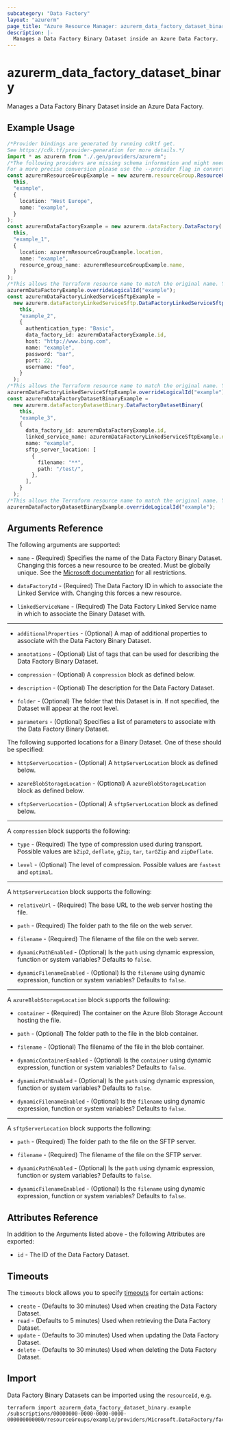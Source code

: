 ```yaml
---
subcategory: "Data Factory"
layout: "azurerm"
page_title: "Azure Resource Manager: azurerm_data_factory_dataset_binary"
description: |-
  Manages a Data Factory Binary Dataset inside an Azure Data Factory.
---
```


# azurerm\_data\_factory\_dataset\_binary

Manages a Data Factory Binary Dataset inside an Azure Data Factory.

## Example Usage

```typescript
/*Provider bindings are generated by running cdktf get.
See https://cdk.tf/provider-generation for more details.*/
import * as azurerm from "./.gen/providers/azurerm";
/*The following providers are missing schema information and might need manual adjustments to synthesize correctly: azurerm.
For a more precise conversion please use the --provider flag in convert.*/
const azurermResourceGroupExample = new azurerm.resourceGroup.ResourceGroup(
  this,
  "example",
  {
    location: "West Europe",
    name: "example",
  }
);
const azurermDataFactoryExample = new azurerm.dataFactory.DataFactory(
  this,
  "example_1",
  {
    location: azurermResourceGroupExample.location,
    name: "example",
    resource_group_name: azurermResourceGroupExample.name,
  }
);
/*This allows the Terraform resource name to match the original name. You can remove the call if you don't need them to match.*/
azurermDataFactoryExample.overrideLogicalId("example");
const azurermDataFactoryLinkedServiceSftpExample =
  new azurerm.dataFactoryLinkedServiceSftp.DataFactoryLinkedServiceSftp(
    this,
    "example_2",
    {
      authentication_type: "Basic",
      data_factory_id: azurermDataFactoryExample.id,
      host: "http://www.bing.com",
      name: "example",
      password: "bar",
      port: 22,
      username: "foo",
    }
  );
/*This allows the Terraform resource name to match the original name. You can remove the call if you don't need them to match.*/
azurermDataFactoryLinkedServiceSftpExample.overrideLogicalId("example");
const azurermDataFactoryDatasetBinaryExample =
  new azurerm.dataFactoryDatasetBinary.DataFactoryDatasetBinary(
    this,
    "example_3",
    {
      data_factory_id: azurermDataFactoryExample.id,
      linked_service_name: azurermDataFactoryLinkedServiceSftpExample.name,
      name: "example",
      sftp_server_location: [
        {
          filename: "**",
          path: "/test/",
        },
      ],
    }
  );
/*This allows the Terraform resource name to match the original name. You can remove the call if you don't need them to match.*/
azurermDataFactoryDatasetBinaryExample.overrideLogicalId("example");

```

## Arguments Reference

The following arguments are supported:

*   `name` - (Required) Specifies the name of the Data Factory Binary Dataset. Changing this forces a new resource to be created. Must be globally unique. See the [Microsoft documentation](https://docs.microsoft.com/azure/data-factory/naming-rules) for all restrictions.

*   `dataFactoryId` - (Required) The Data Factory ID in which to associate the Linked Service with. Changing this forces a new resource.

*   `linkedServiceName` - (Required) The Data Factory Linked Service name in which to associate the Binary Dataset with.

***

*   `additionalProperties` - (Optional) A map of additional properties to associate with the Data Factory Binary Dataset.

*   `annotations` - (Optional) List of tags that can be used for describing the Data Factory Binary Dataset.

*   `compression` - (Optional) A `compression` block as defined below.

*   `description` - (Optional) The description for the Data Factory Dataset.

*   `folder` - (Optional) The folder that this Dataset is in. If not specified, the Dataset will appear at the root level.

*   `parameters` - (Optional) Specifies a list of parameters to associate with the Data Factory Binary Dataset.

The following supported locations for a Binary Dataset. One of these should be specified:

*   `httpServerLocation` - (Optional) A `httpServerLocation` block as defined below.

*   `azureBlobStorageLocation` - (Optional) A `azureBlobStorageLocation` block as defined below.

*   `sftpServerLocation` - (Optional) A `sftpServerLocation` block as defined below.

***

A `compression` block supports the following:

*   `type` - (Required) The type of compression used during transport. Possible values are `bZip2`, `deflate`, `gZip`, `tar`, `tarGZip` and `zipDeflate`.

*   `level` - (Optional) The level of compression. Possible values are `fastest` and `optimal`.

***

A `httpServerLocation` block supports the following:

*   `relativeUrl` - (Required) The base URL to the web server hosting the file.

*   `path` - (Required) The folder path to the file on the web server.

*   `filename` - (Required) The filename of the file on the web server.

*   `dynamicPathEnabled` - (Optional) Is the `path` using dynamic expression, function or system variables? Defaults to `false`.

*   `dynamicFilenameEnabled` - (Optional) Is the `filename` using dynamic expression, function or system variables? Defaults to `false`.

***

A `azureBlobStorageLocation` block supports the following:

*   `container` - (Required) The container on the Azure Blob Storage Account hosting the file.

*   `path` - (Optional) The folder path to the file in the blob container.

*   `filename` - (Optional) The filename of the file in the blob container.

*   `dynamicContainerEnabled` - (Optional) Is the `container` using dynamic expression, function or system variables? Defaults to `false`.

*   `dynamicPathEnabled` - (Optional) Is the `path` using dynamic expression, function or system variables? Defaults to `false`.

*   `dynamicFilenameEnabled` - (Optional) Is the `filename` using dynamic expression, function or system variables? Defaults to `false`.

***

A `sftpServerLocation` block supports the following:

*   `path` - (Required) The folder path to the file on the SFTP server.

*   `filename` - (Required) The filename of the file on the SFTP server.

*   `dynamicPathEnabled` - (Optional) Is the `path` using dynamic expression, function or system variables? Defaults to `false`.

*   `dynamicFilenameEnabled` - (Optional) Is the `filename` using dynamic expression, function or system variables? Defaults to `false`.

## Attributes Reference

In addition to the Arguments listed above - the following Attributes are exported:

* `id` - The ID of the Data Factory Dataset.

## Timeouts

The `timeouts` block allows you to specify [timeouts](https://www.terraform.io/language/resources/syntax#operation-timeouts) for certain actions:

* `create` - (Defaults to 30 minutes) Used when creating the Data Factory Dataset.
* `read` - (Defaults to 5 minutes) Used when retrieving the Data Factory Dataset.
* `update` - (Defaults to 30 minutes) Used when updating the Data Factory Dataset.
* `delete` - (Defaults to 30 minutes) Used when deleting the Data Factory Dataset.

## Import

Data Factory Binary Datasets can be imported using the `resourceId`, e.g.

```shell
terraform import azurerm_data_factory_dataset_binary.example /subscriptions/00000000-0000-0000-0000-000000000000/resourceGroups/example/providers/Microsoft.DataFactory/factories/example/datasets/example
```
